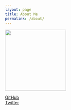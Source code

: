 ```yaml
---
layout: page
title: About Me
permalink: /about/
---
```


<img src="https://avatars3.githubusercontent.com/u/12130743?s=460&v=4" href="https://github.com/pointerfly" width="200"/>

[GitHub](https://github.com/pointerfly)  
[Twitter](https://twitter.com/pointerfly)

